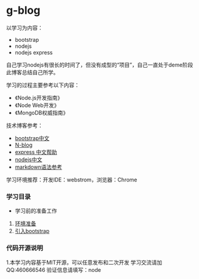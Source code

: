 # g-blog
以学习为内容：
- bootstrap
- nodejs
- nodejs express

自己学习nodejs有很长的时间了，但没有成型的“项目”，自己一直处于deme阶段此博客总结自己所学。

学习的过程主要参考以下内容：
* 《Node.js开发指南》
* 《Node Web开发》
* 《MongoDB权威指南》

技术博客参考：

* [bootstrap中文](http://bootcss.com/)
* [N-blog](https://github.com/nswbmw/N-blog)
* [express 中文帮助](http://www.expressjs.com.cn/)
* [nodejs中文](http://nodeapi.ucdok.com/#/api/)
* [markdown语法参考](http://www.appinn.com/markdown/)

学习环境推荐：开发IDE：webstrom，浏览器：Chrome

### 学习目录
- 学习前的准备工作

1. [环境准备](book/01.md)
1. [引入bootstrap](book/01-1.md)

### 代码开源说明

1.本学习内容基于MIT开源，可以任意发布和二次开发
学习交流请加QQ:460666546 验证信息请填写：node


